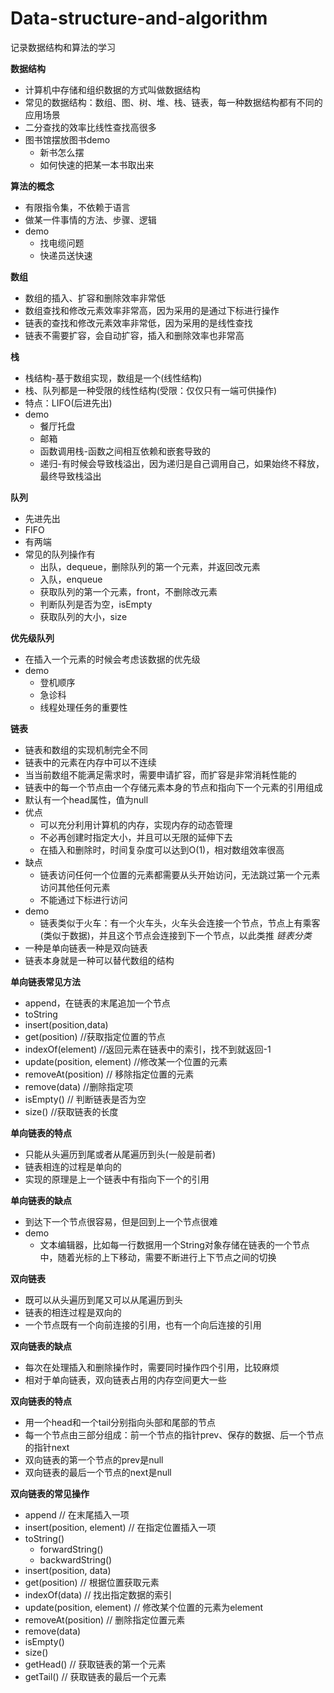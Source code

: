 # Data-structure-and-algorithm
记录数据结构和算法的学习

**数据结构**
* 计算机中存储和组织数据的方式叫做数据结构
* 常见的数据结构：数组、图、树、堆、栈、链表，每一种数据结构都有不同的应用场景
* 二分查找的效率比线性查找高很多
* 图书馆摆放图书demo
    * 新书怎么摆
    * 如何快速的把某一本书取出来

**算法的概念**
* 有限指令集，不依赖于语言
* 做某一件事情的方法、步骤、逻辑
* demo
    * 找电缆问题
    * 快递员送快速

**数组**
* 数组的插入、扩容和删除效率非常低
* 数组查找和修改元素效率非常高，因为采用的是通过下标进行操作
* 链表的查找和修改元素效率非常低，因为采用的是线性查找
* 链表不需要扩容，会自动扩容，插入和删除效率也非常高

**栈**
* 栈结构-基于数组实现，数组是一个(线性结构)
* 栈、队列都是一种受限的线性结构(受限：仅仅只有一端可供操作)
* 特点：LIFO(后进先出)
* demo
    * 餐厅托盘
    * 邮箱
    * 函数调用栈-函数之间相互依赖和嵌套导致的
    * 递归-有时候会导致栈溢出，因为递归是自己调用自己，如果始终不释放，最终导致栈溢出

**队列**
* 先进先出
* FIFO
* 有两端
* 常见的队列操作有
	* 出队，dequeue，删除队列的第一个元素，并返回改元素
	* 入队，enqueue
	* 获取队列的第一个元素，front，不删除改元素
	* 判断队列是否为空，isEmpty
	* 获取队列的大小，size

**优先级队列**
* 在插入一个元素的时候会考虑该数据的优先级
* demo
    * 登机顺序
    * 急诊科
    * 线程处理任务的重要性

**链表**
* 链表和数组的实现机制完全不同
* 链表中的元素在内存中可以不连续
* 当当前数组不能满足需求时，需要申请扩容，而扩容是非常消耗性能的
* 链表中的每一个节点由一个存储元素本身的节点和指向下一个元素的引用组成
* 默认有一个head属性，值为null
* 优点
    * 可以充分利用计算机的内存，实现内存的动态管理
    * 不必再创建时指定大小，并且可以无限的延伸下去
    * 在插入和删除时，时间复杂度可以达到O(1)，相对数组效率很高
* 缺点
    * 链表访问任何一个位置的元素都需要从头开始访问，无法跳过第一个元素访问其他任何元素
    * 不能通过下标进行访问
* demo
    * 链表类似于火车：有一个火车头，火车头会连接一个节点，节点上有乘客(类似于数据)，并且这个节点会连接到下一个节点，以此类推
*链表分类*
* 一种是单向链表一种是双向链表
* 链表本身就是一种可以替代数组的结构

**单向链表常见方法**
* append，在链表的末尾追加一个节点
* toString
* insert(position,data)
* get(position) //获取指定位置的节点
* indexOf(element) //返回元素在链表中的索引，找不到就返回-1
* update(position, element) //修改某一个位置的元素
* removeAt(position) // 移除指定位置的元素
* remove(data) //删除指定项
* isEmpty() // 判断链表是否为空
* size() //获取链表的长度

**单向链表的特点**
* 只能从头遍历到尾或者从尾遍历到头(一般是前者)
* 链表相连的过程是单向的
* 实现的原理是上一个链表中有指向下一个的引用

**单向链表的缺点**
* 到达下一个节点很容易，但是回到上一个节点很难
* demo
    * 文本编辑器，比如每一行数据用一个String对象存储在链表的一个节点中，随着光标的上下移动，需要不断进行上下节点之间的切换

**双向链表**
* 既可以从头遍历到尾又可以从尾遍历到头
* 链表的相连过程是双向的
* 一个节点既有一个向前连接的引用，也有一个向后连接的引用

**双向链表的缺点**
* 每次在处理插入和删除操作时，需要同时操作四个引用，比较麻烦
* 相对于单向链表，双向链表占用的内存空间更大一些

**双向链表的特点**
* 用一个head和一个tail分别指向头部和尾部的节点
* 每一个节点由三部分组成：前一个节点的指针prev、保存的数据、后一个节点的指针next
* 双向链表的第一个节点的prev是null
* 双向链表的最后一个节点的next是null

**双向链表的常见操作**
* append // 在末尾插入一项
* insert(position, element) // 在指定位置插入一项
* toString()
    * forwardString()
    * backwardString()
* insert(position, data)
* get(position) // 根据位置获取元素
* indexOf(data) // 找出指定数据的索引
* update(position, element) // 修改某个位置的元素为element
* removeAt(position) // 删除指定位置元素
* remove(data)
* isEmpty()
* size()
* getHead() // 获取链表的第一个元素
* getTail() // 获取链表的最后一个元素